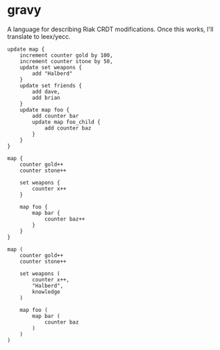 gravy
=====

A language for describing Riak CRDT modifications. Once this works, I'll translate to leex/yecc.


```
update map {
	increment counter gold by 100,
	increment counter stone by 50,
	update set weapons {
		add "Halberd"
	}
	update set friends {
		add dave,
		add brian
	}
	update map foo {
		add counter bar
		update map foo_child {
			add counter baz
		}
	}
}
```

```
map {
	counter gold++
	counter stone++

	set weapons {
		counter x++
	}

	map foo {
		map bar {
			counter baz++
		}
	}
}
```

```
map (
	counter gold++
	counter stone++

	set weapons (
		counter x++,
		"Halberd",
		knowledge
	)

	map foo (
		map bar (
			counter baz
		)
	)
)
```
